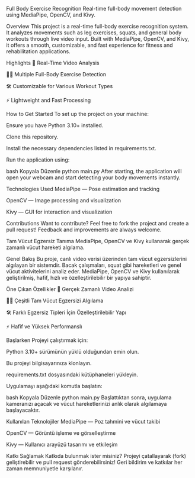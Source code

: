 Full Body Exercise Recognition
Real-time full-body movement detection using MediaPipe, OpenCV, and Kivy.

Overview
This project is a real-time full-body exercise recognition system.
It analyzes movements such as leg exercises, squats, and general body workouts through live video input.
Built with MediaPipe, OpenCV, and Kivy, it offers a smooth, customizable, and fast experience for fitness and rehabilitation applications.

Highlights
🎥 Real-Time Video Analysis

🏋️‍♂️ Multiple Full-Body Exercise Detection

🛠️ Customizable for Various Workout Types

⚡ Lightweight and Fast Processing

How to Get Started
To set up the project on your machine:

Ensure you have Python 3.10+ installed.

Clone this repository.

Install the necessary dependencies listed in requirements.txt.

Run the application using:

bash
Kopyala
Düzenle
python main.py
After starting, the application will open your webcam and start detecting your body movements instantly.

Technologies Used
MediaPipe — Pose estimation and tracking

OpenCV — Image processing and visualization

Kivy — GUI for interaction and visualization

Contributions
Want to contribute? Feel free to fork the project and create a pull request!
Feedback and improvements are always welcome.

Tam Vücut Egzersiz Tanıma
MediaPipe, OpenCV ve Kivy kullanarak gerçek zamanlı vücut hareketi algılama.

Genel Bakış
Bu proje, canlı video verisi üzerinden tam vücut egzersizlerini algılayan bir sistemdir.
Bacak çalışmaları, squat gibi hareketleri ve genel vücut aktivitelerini analiz eder.
MediaPipe, OpenCV ve Kivy kullanılarak geliştirilmiş, hafif, hızlı ve özelleştirilebilir bir yapıya sahiptir.

Öne Çıkan Özellikler
🎥 Gerçek Zamanlı Video Analizi

🏋️‍♂️ Çeşitli Tam Vücut Egzersizi Algılama

🛠️ Farklı Egzersiz Tipleri İçin Özelleştirilebilir Yapı

⚡ Hafif ve Yüksek Performanslı

Başlarken
Projeyi çalıştırmak için:

Python 3.10+ sürümünün yüklü olduğundan emin olun.

Bu projeyi bilgisayarınıza klonlayın.

requirements.txt dosyasındaki kütüphaneleri yükleyin.

Uygulamayı aşağıdaki komutla başlatın:

bash
Kopyala
Düzenle
python main.py
Başlattıktan sonra, uygulama kameranızı açacak ve vücut hareketlerinizi anlık olarak algılamaya başlayacaktır.

Kullanılan Teknolojiler
MediaPipe — Poz tahmini ve vücut takibi

OpenCV — Görüntü işleme ve görselleştirme

Kivy — Kullanıcı arayüzü tasarımı ve etkileşim

Katkı Sağlamak
Katkıda bulunmak ister misiniz?
Projeyi çatallayarak (fork) geliştirebilir ve pull request gönderebilirsiniz!
Geri bildirim ve katkılar her zaman memnuniyetle karşılanır.
